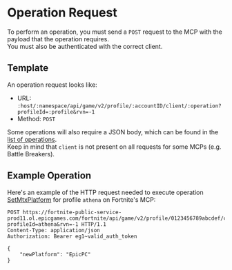 # Operation Request
To perform an operation, you must send a `POST` request to the MCP with the payload that the operation requires.  
You must also be authenticated with the correct client.

## Template
An operation request looks like:
- URL: `:host/:namespace/api/game/v2/profile/:accountID/client/:operation?profileId=:profile&rvn=-1`
- Method: `POST`

Some operations will also require a JSON body, which can be found in the [list of operations](https://github.com/MixV2/EpicResearch/tree/master/docs/mcp/operations).  
Keep in mind that `client` is not present on all requests for some MCPs (e.g. Battle Breakers).

## Example Operation
Here's an example of the HTTP request needed to execute operation [SetMtxPlatform](https://github.com/MixV2/EpicResearch/blob/master/docs/mcp/profile/operations/SetMtxPlatform.md) for profile `athena` on Fortnite's MCP:
```http
POST https://fortnite-public-service-prod11.ol.epicgames.com/fortnite/api/game/v2/profile/0123456789abcdef/client/SetMtxPlatform?profileId=athena&rvn=-1 HTTP/1.1
Content-Type: application/json
Authorization: Bearer eg1~valid_auth_token

{
    "newPlatform": "EpicPC"
}
```

